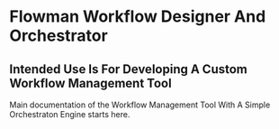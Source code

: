 # Flowman Workflow Designer And Orchestrator 
 ## Intended Use Is For Developing A Custom Workflow Management Tool 
 Main documentation of the Workflow Management Tool With A Simple Orchestraton Engine starts here.

